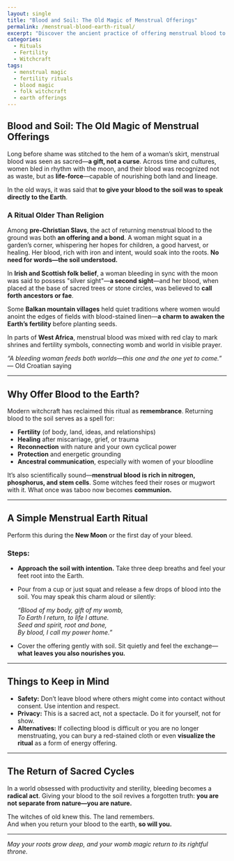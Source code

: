 ```yaml
---
layout: single
title: "Blood and Soil: The Old Magic of Menstrual Offerings"
permalink: /menstrual-blood-earth-ritual/
excerpt: "Discover the ancient practice of offering menstrual blood to the Earth. Rooted in fertility rites, moon cycles, and folk traditions, this ritual honors the sacred bond between womb and soil."
categories:
  - Rituals
  - Fertility
  - Witchcraft
tags:
  - menstrual magic
  - fertility rituals
  - blood magic
  - folk witchcraft
  - earth offerings
---
```


## Blood and Soil: The Old Magic of Menstrual Offerings

Long before shame was stitched to the hem of a woman’s skirt, menstrual blood was seen as sacred—**a gift, not a curse**. Across time and cultures, women bled in rhythm with the moon, and their blood was recognized not as waste, but as **life-force**—capable of nourishing both land and lineage.

In the old ways, it was said that **to give your blood to the soil was to speak directly to the Earth**.

### A Ritual Older Than Religion

Among **pre-Christian Slavs**, the act of returning menstrual blood to the ground was both **an offering and a bond**. A woman might squat in a garden’s corner, whispering her hopes for children, a good harvest, or healing. Her blood, rich with iron and intent, would soak into the roots. **No need for words—the soil understood.**

In **Irish and Scottish folk belief**, a woman bleeding in sync with the moon was said to possess "silver sight"—**a second sight**—and her blood, when placed at the base of sacred trees or stone circles, was believed to **call forth ancestors or fae**.

Some **Balkan mountain villages** held quiet traditions where women would anoint the edges of fields with blood-stained linen—**a charm to awaken the Earth’s fertility** before planting seeds.

In parts of **West Africa**, menstrual blood was mixed with red clay to mark shrines and fertility symbols, connecting womb and world in visible prayer.

*“A bleeding woman feeds both worlds—this one and the one yet to come.”* — Old Croatian saying

---

## Why Offer Blood to the Earth?

Modern witchcraft has reclaimed this ritual as **remembrance**. Returning blood to the soil serves as a spell for:

- **Fertility** (of body, land, ideas, and relationships)  
- **Healing** after miscarriage, grief, or trauma  
- **Reconnection** with nature and your own cyclical power  
- **Protection** and energetic grounding  
- **Ancestral communication**, especially with women of your bloodline

It’s also scientifically sound—**menstrual blood is rich in nitrogen, phosphorus, and stem cells**. Some witches feed their roses or mugwort with it. What once was taboo now becomes **communion.**

---

## A Simple Menstrual Earth Ritual

Perform this during the **New Moon** or the first day of your bleed.

### Steps:
- **Approach the soil with intention.** Take three deep breaths and feel your feet root into the Earth.
- Pour from a cup or just squat and release a few drops of blood into the soil. You may speak this charm aloud or silently:

  *“Blood of my body, gift of my womb,  
  To Earth I return, to life I attune.  
  Seed and spirit, root and bone,  
  By blood, I call my power home.”*

- Cover the offering gently with soil. Sit quietly and feel the exchange—**what leaves you also nourishes you.**

---

## Things to Keep in Mind

- **Safety:** Don’t leave blood where others might come into contact without consent. Use intention and respect.
- **Privacy:** This is a sacred act, not a spectacle. Do it for yourself, not for show.
- **Alternatives:** If collecting blood is difficult or you are no longer menstruating, you can bury a red-stained cloth or even **visualize the ritual** as a form of energy offering. 

---

## The Return of Sacred Cycles

In a world obsessed with productivity and sterility, bleeding becomes a **radical act**. Giving your blood to the soil revives a forgotten truth: **you are not separate from nature—you are nature.**

The witches of old knew this. The land remembers.  
And when you return your blood to the earth, **so will you.**

---

*May your roots grow deep, and your womb magic return to its rightful throne.*

